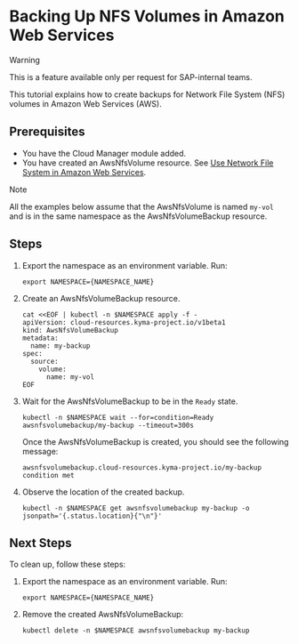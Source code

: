 # Backing Up NFS Volumes in Amazon Web Services

> [!WARNING]
> This is a feature available only per request for SAP-internal teams.

This tutorial explains how to create backups for Network File System (NFS) volumes in Amazon Web Services (AWS).

## Prerequisites <!-- {docsify-ignore} -->

* You have the Cloud Manager module added.
* You have created an AwsNfsVolume resource. See [Use Network File System in Amazon Web Services](./01-20-10-aws-nfs-volume.md).

> [!NOTE]
> All the examples below assume that the AwsNfsVolume is named `my-vol` and is in the same namespace as the AwsNfsVolumeBackup resource.

## Steps <!-- {docsify-ignore} -->

1. Export the namespace as an environment variable. Run:

   ```shell
   export NAMESPACE={NAMESPACE_NAME}
   ```

2. Create an AwsNfsVolumeBackup resource.

   ```shell
   cat <<EOF | kubectl -n $NAMESPACE apply -f -
   apiVersion: cloud-resources.kyma-project.io/v1beta1
   kind: AwsNfsVolumeBackup
   metadata:
     name: my-backup
   spec:
     source:
       volume:
         name: my-vol
   EOF
   ```

3. Wait for the AwsNfsVolumeBackup to be in the `Ready` state.

   ```shell
   kubectl -n $NAMESPACE wait --for=condition=Ready awsnfsvolumebackup/my-backup --timeout=300s
   ```

   Once the AwsNfsVolumeBackup is created, you should see the following message:

   ```console
   awsnfsvolumebackup.cloud-resources.kyma-project.io/my-backup condition met
   ```

4. Observe the location of the created backup.

   ```shell
   kubectl -n $NAMESPACE get awsnfsvolumebackup my-backup -o jsonpath='{.status.location}{"\n"}' 
   ```

## Next Steps <!-- {docsify-ignore} -->

To clean up, follow these steps:

1. Export the namespace as an environment variable. Run:

   ```shell
   export NAMESPACE={NAMESPACE_NAME}
   ```

2. Remove the created AwsNfsVolumeBackup:

   ```shell
   kubectl delete -n $NAMESPACE awsnfsvolumebackup my-backup
   ```
